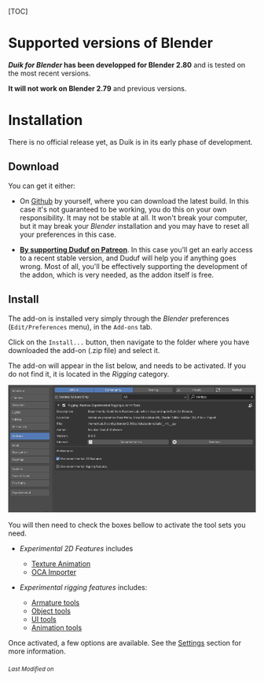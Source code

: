 [TOC]

# Supported versions of Blender

__*Duik for Blender* has been developped for Blender 2.80__ and is tested on the most recent versions.

**It will not work on Blender 2.79** and previous versions.

# Installation

There is no official release yet, as Duik is in its early phase of development.

## Download

You can get it either:

- On [Github](https://github.com/Rainbox-dev/DuBLF_Duik) by yourself, where you can download the latest build. In this case it's not guaranteed to be working, you do this on your own responsibility. It may not be stable at all. It won't break your computer, but it may break your *Blender* installation and you may have to reset all your preferences in this case.

- **[By supporting Duduf on Patreon](https://patreon.com/duduf)**. In this case you'll get an early access to a recent stable version, and Duduf will help you if anything goes wrong. Most of all, you'll be effectively supporting the development of the addon, which is very needed, as the addon itself is free.

## Install

The add-on is installed very simply through the *Blender* preferences (`Edit/Preferences` menu), in the `Add-ons` tab.

Click on the `Install...` button, then navigate to the folder where you have downloaded the add-on (.zip file) and select it.

The add-on will appear in the list below, and needs to be activated. If you do not find it, it is located in the *Rigging* category.

![Settings](img/experimental-tools.png)

You will then need to check the boxes bellow to activate the tool sets you need.

- *Experimental 2D Features* includes
    - [Texture Animation](texanim.md)
    - [OCA Importer](oca.md)

- *Experimental rigging features* includes:
    - [Armature tools](armatures.md)
    - [Object tools](objects.md)
    - [UI tools](ui.md)
    - [Animation tools](animation-tools.md)

Once activated, a few options are available. See the [Settings](settings.md) section for more information.

<sub>*Last Modified on <script type="text/javascript"> document.write(document.lastModified) </script>*</sub>